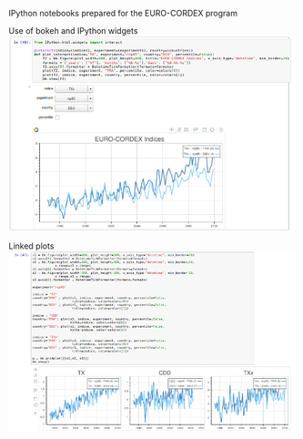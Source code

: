 
IPython notebooks prepared for the EURO-CORDEX program

Use of bokeh and IPython widgets
![ScreenShot](snapshot_01.png)

Linked plots
![ScreenShot](snapshot_02.png)
